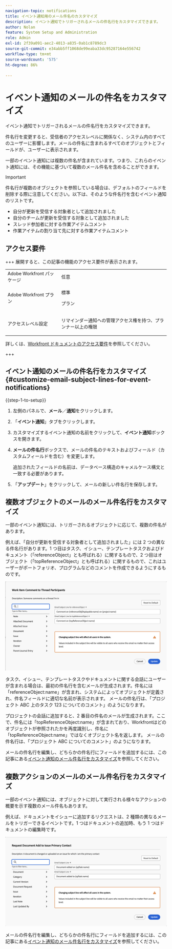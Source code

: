 ```yaml
---
navigation-topic: notifications
title: イベント通知用のメール件名のカスタマイズ
description: イベント通知でトリガーされるメールの件名行をカスタマイズできます。
author: Nolan
feature: System Setup and Administration
role: Admin
exl-id: 2f39a091-aec2-4013-a835-0ab1c8789dc3
source-git-commit: e34abb5ff1068de99eaba33dc95287164e556742
workflow-type: tm+mt
source-wordcount: '575'
ht-degree: 86%

---
```


# イベント通知のメールの件名をカスタマイズ

イベント通知でトリガーされるメールの件名行をカスタマイズできます。

件名行を変更すると、受信者のアクセスレベルに関係なく、システム内のすべてのユーザーに影響します。メールの件名に含まれるすべてのオブジェクトとフィールドが、ユーザーに表示されます。

一部のイベント通知には複数の件名が含まれています。つまり、これらのイベント通知には、その機能に基づいて複数のメール件名を含めることができます。

>[!IMPORTANT]
>
>件名行が複数のオブジェクトを参照している場合は、デフォルトのフィールドを削除する際に注意してください。以下は、そのような件名行を含むイベント通知のリストです。
>
>* 自分が更新を受信する対象者として追加されました
>* 自分のチームが更新を受信する対象として追加されました
>* スレッド参加者に対する作業アイテムコメント
>* 作業アイテムの割り当て先に対する作業アイテムコメント
>

## アクセス要件

+++ 展開すると、この記事の機能のアクセス要件が表示されます。

<table style="table-layout:auto"> 
 <col> 
 </col> 
 <col> 
 </col> 
 <tbody> 
  <tr> 
   <td role="rowheader">Adobe Workfront パッケージ</td> 
   <td>任意</td> 
  </tr> 
  <tr> 
   <td role="rowheader">Adobe Workfront プラン</td> 
   <td>
   <p>標準</p>
   <p>プラン</p>
   </td> 
  </tr> 
  <tr> 
   <td role="rowheader">アクセスレベル設定</td> 
   <td> <p>リマインダー通知への管理アクセス権を持つ、プランナー以上の権限</p> </td> 
  </tr> 
 </tbody> 
</table>

詳しくは、[Workfront ドキュメントのアクセス要件](/help/quicksilver/administration-and-setup/add-users/access-levels-and-object-permissions/access-level-requirements-in-documentation.md)を参照してください。

+++

## イベント通知のメールの件名行をカスタマイズ {#customize-email-subject-lines-for-event-notifications}

{{step-1-to-setup}}

1. 左側のパネルで、**メール**／**通知**&#x200B;をクリックします。

1. 「**イベント通知**」タブをクリックします。
1. カスタマイズするイベント通知の名前をクリックして、**イベント通知**&#x200B;ボックスを開きます。
1. **メールの件名行**&#x200B;ボックスで、メールの件名のテキストおよびフィールド（カスタムフィールドを含む）を変更します。

   追加されたフィールドの名前は、データベース構造のキャメルケース構文と一致する必要があります。<!--For more information about how our objects and their fields are named in the Workfront database, see the [Adobe Workfront API](../../../wf-api/workfront-api.md).-->

1. 「**アップデート**」をクリックして、メールの新しい件名行を保存します。

## 複数オブジェクトのメールのメール件名行をカスタマイズ

一部のイベント通知には、トリガーされるオブジェクトに応じて、複数の件名があります。

例えば、「自分が更新を受信する対象者として追加されました」には 2 つの異なる件名行があります。1 つ目はタスク、イシュー、テンプレートタスクおよびドキュメント（「referenceObject」とも呼ばれる）に関するもので、2 つ目はオブジェクト（「topReferenceObject」とも呼ばれる）に関するもので、これはユーザーがポートフォリオ、プログラムなどのコメントを作成できるようにするものです。

![ イベントの件名が複数ではありません ](assets/ev-multiple-subject.png)

タスク、イシュー、テンプレートタスクやドキュメントに関する会話にユーザーが含まれる場合は、最初の件名行を含むメールが生成されます。件名には「referenceObject:name」が含まれ、システムによってオブジェクトが定義され、件名フィールドに適切な名前が表示されます。 メールの件名行は、「プロジェクト ABC 上のタスク 123 についてのコメント」のようになります。

プロジェクトの会話に追加すると、2 番目の件名のメールが生成されます。ここで、件名には「topReferenceObject:name」が含まれており、Workfrontはどのオブジェクトが参照されたかを再度識別し、件名に「topReferenceObject:name」ではなくオブジェクト名を返します。 メールの件名行は、「プロジェクト ABC についてのコメント」のようになります。

メールの件名行を編集し、どちらかの件名行にフィールドを追加するには、この記事にある[イベント通知のメール件名行をカスタマイズ](#customize-email-subject-lines-for-event-notifications)を参照してください。

## 複数アクションのメールのメール件名行をカスタマイズ

一部のイベント通知には、オブジェクトに対して実行される様々なアクションの概要を示す複数のメール件名もあります。

例えば、ドキュメントをイシューに追加するリクエストは、2 種類の異なるメールをトリガーできるイベントです。1 つはドキュメントの追加時、もう 1 つはドキュメントの編集時です。



![ イベントの件名が複数ではありません ](assets/Ev-not-mult-subj-lines.png)

メールの件名行を編集し、どちらかの件名行にフィールドを追加するには、この記事にある[イベント通知のメール件名行をカスタマイズ](#customize-email-subject-lines-for-event-notifications)を参照してください。
